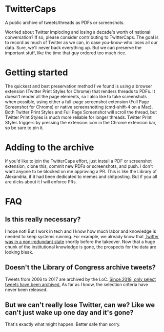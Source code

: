 # TwitterCaps

A public archive of tweets/threads as PDFs or screenshots.

Worried about Twitter imploding and losing a decade's worth of national conversation? If so, please consider contributing to TwitterCaps. The goal is to record as much of Twitter as we can, in case you-know-who loses all our data. Sure, we'll never back everything up. But we can preserve the important stuff, like the time that guy ordered too much rice.

# Getting started

The quickest and best preservation method I've found is using a browser extension (Twitter Print Styles for Chrome) that renders threads to PDFs. It doesn't render all the page elements, so I also like to take screenshots when possible, using either a full-page screenshot extension (Full Page Screenshot for Chrome) or native screenshotting (cmd-shift-4 on a Mac). Both Twitter Print Styles and Full Page Screenshot will scroll the thread, but Twitter Print Styles is much more reliable for longer threads. Twitter Print Styles triggers by pressing the extension icon in the Chrome extension bar, so be sure to pin it.

# Adding to the archive

If you'd like to join the TwitterCaps effort, just install a PDF or screenshot extension, clone this, commit new PDFs or screenshots, and push. I don't want anyone to be blocked on me approving a PR. This is like the Library of Alexandria, if it had been dedicated to memes and shitposting. But if you all are dicks about it I will enforce PRs.

# FAQ

## Is this really necessary?

I hope not! But I work in tech and I know how much labor and knowledge is needed to keep systems running. For example, we already know that [Twitter was in a non-redundant state](https://www.cnn.com/2022/09/12/tech/twitter-data-center-california-heat-wave/index.html) shortly before the takeover. Now that a huge chunk of the institutional knowledge is gone, the prospects for the data are looking bleak.

## Doesn't the Library of Congress archive tweets?

Tweets from 2006 to 2017 are archived by the LoC. [Since 2018, only select tweets have been archived.](https://blogs.loc.gov/loc/2017/12/update-on-the-twitter-archive-at-the-library-of-congress-2/) As far as I know, the selection criteria have never been released.

## But we can't really lose Twitter, can we? Like we can't just wake up one day and it's gone?

That's exactly what might happen. Better safe than sorry.
